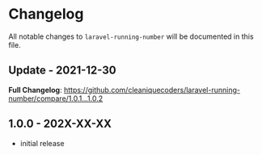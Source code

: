 # Changelog

All notable changes to `laravel-running-number` will be documented in this file.

## Update - 2021-12-30

**Full Changelog**: https://github.com/cleaniquecoders/laravel-running-number/compare/1.0.1...1.0.2

## 1.0.0 - 202X-XX-XX

- initial release
